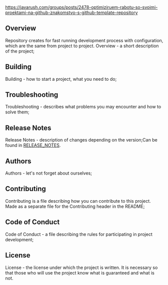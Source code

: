 https://javarush.com/groups/posts/2478-optimiziruem-rabotu-so-svoimi-proektami-na-github-znakomstvo-s-github-template-repository

## Overview
Repository creates for fast running development process with configuration, which are the same from project to project.
Overview - a short description of the project;

## Building
Building - how to start a project, what you need to do;

## Troubleshooting
Troubleshooting - describes what problems you may encounter and how to solve them;

## Release Notes
Release Notes - description of changes depending on the version;Can be found in [RELEASE_NOTES](RELEASE_NOTES.md).

## Authors
Authors - let's not forget about ourselves;

## Contributing
Contributing is a file describing how you can contribute to this project. Made as a separate file for the Contributing header in the README;

## Code of Conduct
Code of Conduct - a file describing the rules for participating in project development;

## License
License - the license under which the project is written. It is necessary so that those who will use the project know what is guaranteed and what is not.
